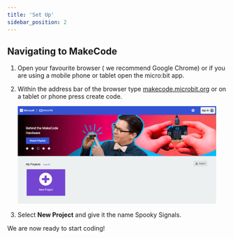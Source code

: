 ```yaml
---
title: 'Set Up'
sidebar_position: 2
---
```


## Navigating to MakeCode

1. Open your favourite browser ( we recommend Google Chrome) or if you are using a mobile phone or tablet open the micro:bit app.

2. Within the address bar of the browser type [makecode.microbit.org](https://makecode.microbit.org/) or on a tablet or phone press create code.

   ![MakeCode website preview](./img/MakeCodeWebsite.png)

3. Select **New Project** and give it the name Spooky Signals.

We are now ready to start coding!
